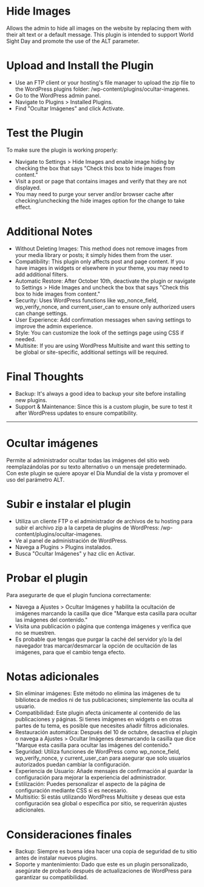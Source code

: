 # Hide Images
Allows the admin to hide all images on the website by replacing them with their alt text or a default message. This plugin is intended to support World Sight Day and promote the use of the ALT parameter.
# Upload and Install the Plugin
- Use an FTP client or your hosting's file manager to upload the zip file to the WordPress plugins folder: /wp-content/plugins/ocultar-imagenes.
- Go to the WordPress admin panel.
- Navigate to Plugins > Installed Plugins.
- Find "Ocultar Imágenes" and click Activate.
# Test the Plugin
To make sure the plugin is working properly:
- Navigate to Settings > Hide Images and enable image hiding by checking the box that says "Check this box to hide images from content."
- Visit a post or page that contains images and verify that they are not displayed.
- You may need to purge your server and/or browser cache after checking/unchecking the hide images option for the change to take effect.
# Additional Notes
- Without Deleting Images: This method does not remove images from your media library or posts; it simply hides them from the user.
- Compatibility: This plugin only affects post and page content. If you have images in widgets or elsewhere in your theme, you may need to add additional filters.
- Automatic Restore: After October 10th, deactivate the plugin or navigate to Settings > Hide Images and uncheck the box that says "Check this box to hide images from content."
- Security: Uses WordPress functions like wp_nonce_field, wp_verify_nonce, and current_user_can to ensure only authorized users can change settings.
- User Experience: Add confirmation messages when saving settings to improve the admin experience.
- Style: You can customize the look of the settings page using CSS if needed.
- Multisite: If you are using WordPress Multisite and want this setting to be global or site-specific, additional settings will be required.
# Final Thoughts
- Backup: It's always a good idea to backup your site before installing new plugins.
- Support & Maintenance: Since this is a custom plugin, be sure to test it after WordPress updates to ensure compatibility.

------------------------------------

# Ocultar imágenes
Permite al administrador ocultar todas las imágenes del sitio web reemplazándolas por su texto alternativo o un mensaje predeterminado. Con este plugin se quiere apoyar el Día Mundial de la vista y promover el uso del parámetro ALT.
# Subir e instalar el plugin
- Utiliza un cliente FTP o el administrador de archivos de tu hosting para subir el archivo zip a la carpeta de plugins de WordPress: /wp-content/plugins/ocultar-imagenes.
- Ve al panel de administración de WordPress.
- Navega a Plugins > Plugins instalados.
- Busca "Ocultar Imágenes" y haz clic en Activar.
# Probar el plugin
Para asegurarte de que el plugin funciona correctamente:
- Navega a Ajustes > Ocultar Imágenes y habilita la ocultación de imágenes marcando la casilla que dice "Marque esta casilla para ocultar las imágenes del contenido."
- Visita una publicación o página que contenga imágenes y verifica que no se muestren.
- Es probable que tengas que purgar la caché del servidor y/o la del navegador tras marcar/desmarcar la opción de ocultación de las imágenes, para que el cambio tenga efecto.
# Notas adicionales
- Sin eliminar imágenes: Este método no elimina las imágenes de tu biblioteca de medios ni de tus publicaciones; simplemente las oculta al usuario.
- Compatibilidad: Este plugin afecta únicamente al contenido de las publicaciones y páginas. Si tienes imágenes en widgets o en otras partes de tu tema, es posible que necesites añadir filtros adicionales.
- Restauración automática: Después del 10 de octubre, desactiva el plugin o navega a Ajustes > Ocultar Imágenes desmarcando la casilla que dice "Marque esta casilla para ocultar las imágenes del contenido."
- Seguridad: Utiliza funciones de WordPress como wp_nonce_field, wp_verify_nonce, y current_user_can para asegurar que solo usuarios autorizados puedan cambiar la configuración.
- Experiencia de Usuario: Añade mensajes de confirmación al guardar la configuración para mejorar la experiencia del administrador.
- Estilización: Puedes personalizar el aspecto de la página de configuración mediante CSS si es necesario.
- Multisitio: Si estás utilizando WordPress Multisite y deseas que esta configuración sea global o específica por sitio, se requerirán ajustes adicionales.
# Consideraciones finales
- Backup: Siempre es buena idea hacer una copia de seguridad de tu sitio antes de instalar nuevos plugins.
- Soporte y mantenimiento: Dado que este es un plugin personalizado, asegúrate de probarlo después de actualizaciones de WordPress para garantizar su compatibilidad.
